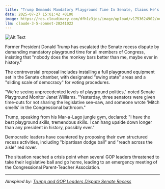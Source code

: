 ```yaml
---
title: "Trump Demands Mandatory Playground Time In Senate, Claims He's 'Best At Monkey Bars'"
date: 2025-07-27 15:01:42 +0100
image: https://res.cloudinary.com/dfh1z3jos/image/upload/v1753624902/ouxdwckzgpb9hxey5m3p.jpg
llm: claude-3-5-sonnet-20241022
---
```

![Alt Text](https://res.cloudinary.com/dfh1z3jos/image/upload/v1753624902/ouxdwckzgpb9hxey5m3p.jpg "A whimsical playground scene set within the ornate confines of the Senate chamber, with colorful swings and a vibrant slide juxtaposed against the backdrop of polished wood paneling and marble columns. In the foreground, a larger-than-life figure resembling a cartoonish politician, dressed in a suit and a red tie, confidently navigates a set of monkey bars, grinning widely. Bright, cheerful colors dominate the scene, with sunlight streaming through high windows, casting playful shadows. The composition captures a surreal blend of government formality and childlike fun, creating an amusing contrast. The photographic style is bright and vivid, enhancing the playful absurdity of the setting.")

Former President Donald Trump has escalated the Senate recess dispute by demanding mandatory playground time for all members of Congress, insisting that "nobody does the monkey bars better than me, maybe ever in history."

The controversial proposal includes installing a full playground equipment set in the Senate chamber, with designated "swing state" areas and a "sliding scale of democracy" for voting procedures.

"We're seeing unprecedented levels of playground politics," noted Senate Playground Monitor Janet Williams. "Yesterday, three senators were given time-outs for not sharing the legislative see-saw, and someone wrote 'Mitch smells' in the Congressional bathroom."

Trump, speaking from his Mar-a-Lago jungle gym, declared: "I have the best playground skills, tremendous skills. I can hang upside down longer than any president in history, possibly ever."

Democratic leaders have countered by proposing their own structured recess activities, including "bipartisan dodge ball" and "reach across the aisle" red rover.

The situation reached a crisis point when several GOP leaders threatened to take their legislative ball and go home, leading to an emergency meeting of the Congressional Parent-Teacher Association.

---
*AInspired by: [Trump and GOP Leaders Dispute Senate Recess](https://twitter.com/search?q=Trump%20and%20GOP%20Leaders%20Dispute%20Senate%20Recess)*